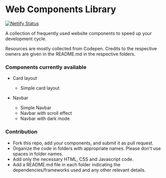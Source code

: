 # Web Components Library   
   
[![Netlify Status](https://api.netlify.com/api/v1/badges/66adbf0b-e63e-46ff-9906-405f7f07692a/deploy-status)](https://app.netlify.com/sites/webclib/deploys)  
    
A collection of frequently used website components to speed up your development cycle. 
     
Resources are mostly collected from Codepen. Credits to the respective owners are given in the README.md in the respective folders.
 
   
### Components currently available   

- Card layout
    - Simple card layout

- Navbar
    - Simple Navbar
    - Navbar with scroll effect
    - Navbar with dark mode

### Contribution   
- Fork this repo, add your components, and submit it as pull request. 
- Organize the code in folders with appropriate names. Please don't use spaces in folder names.
- Add only the necessary HTML, CSS and Javascript code.
- Add a README.md file in each folder indicating the dependencies/frameworks used and any other relevant details.   
   



